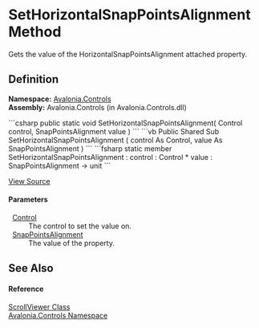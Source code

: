 # SetHorizontalSnapPointsAlignment Method


Gets the value of the HorizontalSnapPointsAlignment attached property.



## Definition
**Namespace:** <a href="N_Avalonia_Controls">Avalonia.Controls</a>  
**Assembly:** Avalonia.Controls (in Avalonia.Controls.dll)

<Tabs groupId="api-code-preview">
<TabItem value="csharp" label="C#">
```csharp
public static void SetHorizontalSnapPointsAlignment(
	Control control,
	SnapPointsAlignment value
)
```
</TabItem>
<TabItem value="vb" label="VB">
```vb
Public Shared Sub SetHorizontalSnapPointsAlignment ( 
	control As Control,
	value As SnapPointsAlignment
)
```
</TabItem>
<TabItem value="fsharp" label="F#">
```fsharp
static member SetHorizontalSnapPointsAlignment : 
        control : Control * 
        value : SnapPointsAlignment -> unit 
```
</TabItem>
</Tabs>



<a href="https://github.com/AvaloniaUI/Avalonia/tree/master/src/Avalonia.Controls/ScrollViewer.cs#L540" title="View the source code">View Source</a>



#### Parameters
<dl><dt>  <a href="T_Avalonia_Controls_Control">Control</a></dt><dd>The control to set the value on.</dd><dt>  <a href="T_Avalonia_Controls_Primitives_SnapPointsAlignment">SnapPointsAlignment</a></dt><dd>The value of the property.</dd></dl>

## See Also


#### Reference
<a href="T_Avalonia_Controls_ScrollViewer">ScrollViewer Class</a>  
<a href="N_Avalonia_Controls">Avalonia.Controls Namespace</a>  

